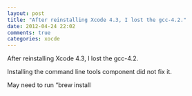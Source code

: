 ```yaml
---
layout: post
title: "After reinstalling Xcode 4.3, I lost the gcc-4.2."
date: 2012-04-24 22:02
comments: true
categories: xocde
---
```


After reinstalling Xcode 4.3, I lost the gcc-4.2.


Installing the command line tools component did not fix it.


May need to run “brew install 

